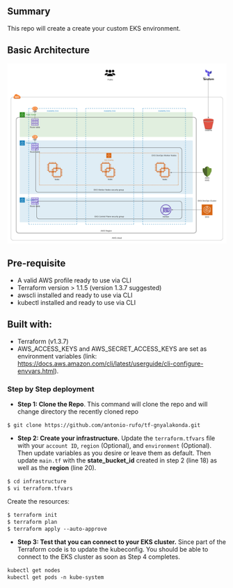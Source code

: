## Summary

This repo will create a create your custom EKS environment.

## Basic Architecture

![Design](.github/img/tf-gnyalakonda.png)

## Pre-requisite

- A valid AWS profile ready to use via CLI
- Terraform version > 1.1.5 (version 1.3.7 suggested)
- awscli installed and ready to use via CLI
- kubectl installed and ready to use via CLI

## Built with:

* Terraform (v1.3.7)
* AWS_ACCESS_KEYS and AWS_SECRET_ACCESS_KEYS are set as environment variables (link: https://docs.aws.amazon.com/cli/latest/userguide/cli-configure-envvars.html).

### Step by Step deployment
* **Step 1: Clone the Repo**. This command will clone the repo and will change directory the recently cloned repo
```shell script
$ git clone https://github.com/antonio-rufo/tf-gnyalakonda.git
```

* **Step 2: Create your infrastructure.** Update the `terraform.tfvars` file with your `account ID`, `region` (Optional), and `environment` (Optional). Then update variables as you desire or leave them as default. Then update `main.tf` with the **state_bucket_id** created in step 2 (line 18) as well as the **region** (line 20).
```shell script
$ cd infrastructure
$ vi terraform.tfvars
```
Create the resources:
```shell script
$ terraform init
$ terraform plan
$ terraform apply --auto-approve
```

* **Step 3: Test that you can connect to your EKS cluster.** Since part of the Terraform code is to update the kubeconfig. You should be able to connect to the EKS cluster as soon as Step 4 completes.
```shell script
kubectl get nodes
kubectl get pods -n kube-system
```
